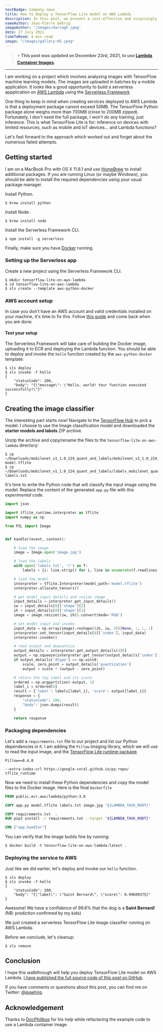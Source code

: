```yaml
---
textBadge: Company news
title: How to deploy a TensorFlow Lite model on AWS Lambda
description: In this post, we present a cost-effective and surpisingly easy method for running a TensorFlow machine learning model on AWS Lambda.
nameAuthor: Jean-Pierre Gehrig
imageAuthor: '/images/darragh.jpeg'
date: 27 July 2021
timeToRead: 4 min read
image: "/images/gallery-05.jpeg"
---
```


> ⚡️ **This post was updated on December 23rd, 2021, to use [Lambda Container Images](https://aws.amazon.com/blogs/aws/new-for-aws-lambda-container-image-support/).**


---


I am working on a project which involves analysing images with TensorFlow machine learning models. The images are uploaded in batches by a mobile application. It looks like a good opportunity to build a serverless appplication on [AWS Lambda](https://aws.amazon.com/lambda/) using the [Serverless Framework](https://www.serverless.com/)

One thing to keep in mind when creating services deployed to AWS Lambda is that a deployment package cannot exceed 50MB. The TensorFlow Python package alone weighs more than 700MB (close to 200MB zipped). Fortunately, I don't need the full package, I won't do any training, just inference. This is what TensorFlow Lite is for: inference on devices with limited resources, such as mobile and IoT devices... and Lambda functions?

Let's fast forward to the approach which worked out and forget about the numerous failed attempts.


## Getting started

I am on a MacBook Pro with OS X 11.6.1 and use [HomeBrew](https://brew.sh/) to install additional packages. If you are running Linux (or maybe Windows), you should be able to install the required dependencies using your usual package manager.

Install Python.

    $ brew install python

Install Node.

    $ brew install node

Install the Serverless Framework CLI.

    $ npm install -g serverless

Finally, make sure you have [Docker](https://docs.docker.com/get-docker/) running.

### Setting up the Serverless app

Create a new project using the Serverless Framework CLI.

    $ mkdir tensorflow-lite-on-aws-lambda
    $ cd tensorflow-lite-on-aws-lambda
    $ sls create --template aws-python-docker

### AWS account setup

In case you don't have an AWS account and valid credentials installed on your machine, it's time to fix this. Follow [this guide](https://www.serverless.com/framework/docs/providers/aws/guide/credentials/) and come back when you are done.

#### Test your setup

The Serverless Framework will take care of building the Docker image, uploading it to ECR and deploying the Lambda function. You should be able to deploy and invoke the `hello` function created by the `aws-python-docker` template:

    $ sls deploy
    $ sls invoke -f hello
    {
        "statusCode": 200,
        "body": "{\"message\": \"Hello, world! Your function executed successfully!\"}"
    }


## Creating the image classifier

The interesting part starts now! Navigate to the [TensorFlow Hub](https://www.tensorflow.org/lite/models) to pick a model. I choose to use the Image classification model and downloaded the **starter models and labels** ZIP archive.

Unzip the archive and copy/rename the files to the `tensorflow-lite-on-aws-lambda` directory:

    $ cp ~/Downloads/mobilenet_v1_1.0_224_quant_and_labels/mobilenet_v1_1.0_224_quant.tflite  model.tflite
    $ cp ~/Downloads/mobilenet_v1_1.0_224_quant_and_labels/labels_mobilenet_quant_v1_224.txt labels.txt

It's time to write the Python code that will classify the input image using the model. Replace the content of the generated `app.py` file with this _experimental_ code.

```python
import json

import tflite_runtime.interpreter as tflite
import numpy as np

from PIL import Image


def handler(event, context):

    # load the image
    image = Image.open('image.jpg')

    # load the labels
    with open('labels.txt', 'r') as f:
        labels = {i: line.strip() for i, line in enumerate(f.readlines())}

    # load the model
    interpreter = tflite.Interpreter(model_path='model.tflite')
    interpreter.allocate_tensors()

    # get model input details and resize image
    input_details = interpreter.get_input_details()
    iw = input_details[0]['shape'][2]
    ih = input_details[0]['shape'][1]
    image = image.resize((iw, ih)).convert(mode='RGB')

    # set model input and invoke
    input_data = np.array(image).reshape((ih, iw, 3))[None, :, :, :]
    interpreter.set_tensor(input_details[0]['index'], input_data)
    interpreter.invoke()

    # read output and dequantize
    output_details = interpreter.get_output_details()[0]
    output = np.squeeze(interpreter.get_tensor(output_details['index']))
    if output_details['dtype'] == np.uint8:
        scale, zero_point = output_details['quantization']
        output = scale * (output - zero_point)

    # return the top label and its score
    ordered = np.argpartition(-output, 1)
    label_i = ordered[0]
    result = {'label': labels[label_i], 'score': output[label_i]}
    response = {
        "statusCode": 200,
        "body": json.dumps(result)
    }

    return response
```

### Packaging dependencies

Let's add a `requirements.txt` file to our project and list our Python dependencies in it. I am adding the `Pillow` imaging library, which we will use to read the input image, and the [TensorFlow Lite runtime package](https://www.tensorflow.org/lite/guide/python).

```
Pillow==8.4.0

--extra-index-url https://google-coral.github.io/py-repo/
tflite_runtime
```

Now we need to install these Python dependencies and copy the model files to the Docker image. Here is the final `Dockerfile`

```dockerfile
FROM public.ecr.aws/lambda/python:3.8

COPY app.py model.tflite labels.txt image.jpg "${LAMBDA_TASK_ROOT}"

COPY requirements.txt  .
RUN pip3 install -r requirements.txt --target "${LAMBDA_TASK_ROOT}"

CMD ["app.handler"]
```

You can verify that the image builds fine by running:

    $ docker build -t tensorflow-lite-on-aws-lambda:latest .

### Deploying the service to AWS

Just like we did earlier, let's deploy and invoke our `hello` function.


    $ sls deploy
    $ sls invoke -f hello
    {
        "statusCode": 200,
        "body": "{\"label\": \"Saint Bernard\", \"score\": 0.99609375}"
    }


Awesome! We have a confidence of 99.6% that the dog is a **Saint Bernard**! (NB: prediction confirmed by my kids)

We just created a serverless TensorFlow Lite image classifier running on AWS Lambda.

Before we conclude, let's cleanup:

    $ sls remove

## Conclusion

I hope this walkthrough will help you deploy TensorFlow Lite model on AWS Lambda. [I have published the full source code of this post on GitHub](https://github.com/edeltech/tensorflow-lite-on-aws-lambda).

If you have comments or questions about this post, you can find me on Twitter: [@jpgehrig](https://twitter.com/jpgehrig).

## Acknowledgement

Thanks to [DocPhillbox](https://github.com/DocPhillbox) for his help while refactoring the example code to use a Lambda container image.
